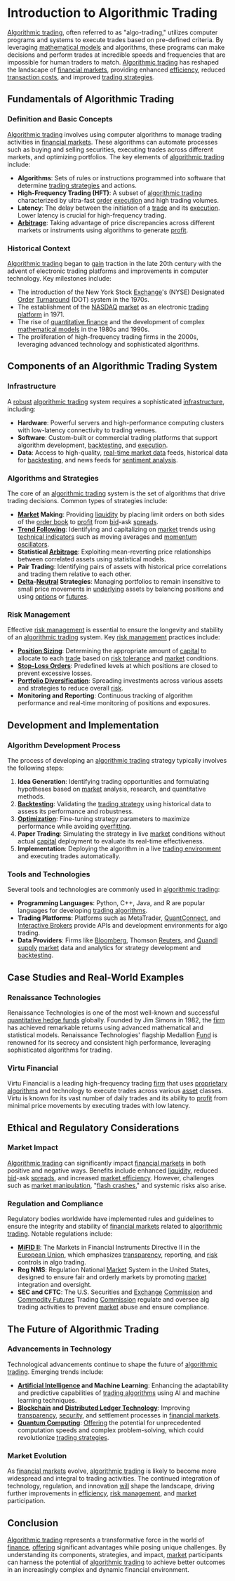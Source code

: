 # Introduction to Algorithmic Trading

[Algorithmic trading](../a/accountability.md), often referred to as "algo-trading," utilizes computer programs and systems to execute trades based on pre-defined criteria. By leveraging [mathematical models](../m/mathematical_models_in_trading.md) and algorithms, these programs can make decisions and perform trades at incredible speeds and frequencies that are impossible for human traders to match. [Algorithmic trading](../a/accountability.md) has reshaped the landscape of [financial markets](../f/financial_market.md), providing enhanced [efficiency](../e/efficiency.md), reduced [transaction costs](../t/transaction_costs.md), and improved [trading strategies](../t/trading_strategies.md).

## Fundamentals of Algorithmic Trading

### Definition and Basic Concepts

[Algorithmic trading](../a/accountability.md) involves using computer algorithms to manage trading activities in [financial markets](../f/financial_market.md). These algorithms can automate processes such as buying and selling securities, executing trades across different markets, and optimizing portfolios. The key elements of [algorithmic trading](../a/accountability.md) include:

- **Algorithms**: Sets of rules or instructions programmed into software that determine [trading strategies](../t/trading_strategies.md) and actions.
- **High-Frequency Trading (HFT)**: A subset of [algorithmic trading](../a/accountability.md) characterized by ultra-fast [order](../o/order.md) [execution](../e/execution.md) and high trading volumes.
- **Latency**: The delay between the initiation of a [trade](../t/trade.md) and its [execution](../e/execution.md). Lower latency is crucial for high-frequency trading.
- **[Arbitrage](../a/arbitrage.md)**: Taking advantage of price discrepancies across different markets or instruments using algorithms to generate [profit](../p/profit.md).

### Historical Context

[Algorithmic trading](../a/accountability.md) began to [gain](../g/gain.md) traction in the late 20th century with the advent of electronic trading platforms and improvements in computer technology. Key milestones include:

- The introduction of the New York Stock [Exchange](../e/exchange.md)'s (NYSE) Designated [Order](../o/order.md) [Turnaround](../t/turnaround.md) (DOT) system in the 1970s.
- The establishment of the [NASDAQ](../n/nasdaq.md) [market](../m/market.md) as an electronic [trading platform](../t/trading_platform.md) in 1971.
- The rise of [quantitative finance](../q/quantitative_finance.md) and the development of complex [mathematical models](../m/mathematical_models_in_trading.md) in the 1980s and 1990s.
- The proliferation of high-frequency trading firms in the 2000s, leveraging advanced technology and sophisticated algorithms.

## Components of an Algorithmic Trading System

### Infrastructure

A [robust](../r/robust.md) [algorithmic trading](../a/accountability.md) system requires a sophisticated [infrastructure](../i/infrastructure.md), including:

- **Hardware**: Powerful servers and high-performance computing clusters with low-latency connectivity to trading venues.
- **Software**: Custom-built or commercial trading platforms that support algorithm development, [backtesting](../b/backtesting.md), and [execution](../e/execution.md).
- **Data**: Access to high-quality, [real-time market data](../r/real-time_market_data.md) feeds, historical data for [backtesting](../b/backtesting.md), and news feeds for [sentiment analysis](../s/sentiment_analysis.md).

### Algorithms and Strategies

The core of an [algorithmic trading](../a/accountability.md) system is the set of algorithms that drive trading decisions. Common types of strategies include:

- **[Market](../m/market.md) Making**: Providing [liquidity](../l/liquidity.md) by placing limit orders on both sides of the [order book](../o/order_book.md) to [profit](../p/profit.md) from [bid](../b/bid.md)-ask [spreads](../s/spreads.md).
- **[Trend Following](../t/trend_following.md)**: Identifying and capitalizing on [market](../m/market.md) trends using [technical indicators](../t/technical_indicator.md) such as moving averages and [momentum oscillators](../m/momentum_oscillators.md).
- **Statistical [Arbitrage](../a/arbitrage.md)**: Exploiting mean-reverting price relationships between correlated assets using statistical models.
- **Pair Trading**: Identifying pairs of assets with historical price correlations and trading them relative to each other.
- **[Delta](../d/delta.md)-[Neutral](../n/neutral.md) Strategies**: Managing portfolios to remain insensitive to small price movements in [underlying](../u/underlying.md) assets by balancing positions and using [options](../o/options.md) or [futures](../f/futures.md).

### Risk Management

Effective [risk management](../r/risk_management.md) is essential to ensure the longevity and stability of an [algorithmic trading](../a/accountability.md) system. Key [risk management](../r/risk_management.md) practices include:

- **[Position Sizing](../p/position_sizing.md)**: Determining the appropriate amount of [capital](../c/capital.md) to allocate to each [trade](../t/trade.md) based on [risk tolerance](../r/risk_tolerance.md) and [market](../m/market.md) conditions.
- **[Stop-Loss Orders](../s/stop-loss_orders.md)**: Predefined levels at which positions are closed to prevent excessive losses.
- **[Portfolio Diversification](../p/portfolio_diversification.md)**: Spreading investments across various assets and strategies to reduce overall [risk](../r/risk.md).
- **Monitoring and Reporting**: Continuous tracking of algorithm performance and real-time monitoring of positions and exposures.

## Development and Implementation

### Algorithm Development Process

The process of developing an [algorithmic trading](../a/accountability.md) strategy typically involves the following steps:

1. **Idea Generation**: Identifying trading opportunities and formulating hypotheses based on [market](../m/market.md) analysis, research, and quantitative methods.
2. **[Backtesting](../b/backtesting.md)**: Validating the [trading strategy](../t/trading_strategy.md) using historical data to assess its performance and robustness.
3. **[Optimization](../o/optimization.md)**: Fine-tuning strategy parameters to maximize performance while avoiding [overfitting](../o/overfitting.md).
4. **Paper Trading**: Simulating the strategy in live [market](../m/market.md) conditions without actual [capital](../c/capital.md) deployment to evaluate its real-time effectiveness.
5. **Implementation**: Deploying the algorithm in a live [trading environment](../t/trading_environment.md) and executing trades automatically.

### Tools and Technologies

Several tools and technologies are commonly used in [algorithmic trading](../a/accountability.md):

- **Programming Languages**: Python, C++, Java, and R are popular languages for developing [trading algorithms](../t/trading_algorithms.md).
- **Trading Platforms**: Platforms such as MetaTrader, [QuantConnect](../q/quantconnect.md), and [Interactive Brokers](../i/interactive_brokers.md) provide APIs and development environments for algo trading.
- **Data Providers**: Firms like [Bloomberg](../b/bloomberg.md), Thomson [Reuters](../r/reuters.md), and [Quandl](../q/quandl.md) [supply](../s/supply.md) [market](../m/market.md) data and analytics for strategy development and [backtesting](../b/backtesting.md).

## Case Studies and Real-World Examples

### Renaissance Technologies

Renaissance Technologies is one of the most well-known and successful [quantitative hedge funds](../q/quantitative_hedge_funds.md) globally. Founded by Jim Simons in 1982, the [firm](../f/firm.md) has achieved remarkable returns using advanced mathematical and statistical models. Renaissance Technologies' flagship Medallion [Fund](../f/fund.md) is renowned for its secrecy and consistent high performance, leveraging sophisticated algorithms for trading.

### Virtu Financial

Virtu Financial is a leading high-frequency trading [firm](../f/firm.md) that uses [proprietary algorithms](../p/proprietary_algorithms.md) and technology to execute trades across various [asset](../a/asset.md) classes. Virtu is known for its vast number of daily trades and its ability to [profit](../p/profit.md) from minimal price movements by executing trades with low latency.

## Ethical and Regulatory Considerations

### Market Impact

[Algorithmic trading](../a/accountability.md) can significantly impact [financial markets](../f/financial_market.md) in both positive and negative ways. Benefits include enhanced [liquidity](../l/liquidity.md), reduced [bid](../b/bid.md)-ask [spreads](../s/spreads.md), and increased [market efficiency](../m/market_efficiency.md). However, challenges such as [market manipulation](../m/market_manipulation.md), "[flash crashes](../f/flash_crashes.md)," and systemic risks also arise.

### Regulation and Compliance

Regulatory bodies worldwide have implemented rules and guidelines to ensure the integrity and stability of [financial markets](../f/financial_market.md) related to [algorithmic trading](../a/accountability.md). Notable regulations include:

- **[MiFID II](../m/mifid_ii.md)**: The Markets in Financial Instruments Directive II in the [European Union](../e/european_union_(eu).md), which emphasizes [transparency](../t/transparency.md), reporting, and [risk](../r/risk.md) controls in algo trading.
- **Reg NMS**: Regulation National [Market](../m/market.md) System in the United States, designed to ensure fair and orderly markets by promoting [market](../m/market.md) integration and oversight.
- **SEC and CFTC**: The U.S. Securities and [Exchange](../e/exchange.md) [Commission](../c/commission.md) and [Commodity Futures](../c/commodity_futures.md) Trading [Commission](../c/commission.md) regulate and oversee alg trading activities to prevent [market](../m/market.md) abuse and ensure compliance.

## The Future of Algorithmic Trading

### Advancements in Technology

Technological advancements continue to shape the future of [algorithmic trading](../a/accountability.md). Emerging trends include:

- **[Artificial Intelligence](../a/artificial_intelligence_in_trading.md) and Machine Learning**: Enhancing the adaptability and predictive capabilities of [trading algorithms](../t/trading_algorithms.md) using AI and machine learning techniques.
- **[Blockchain](../b/blockchain_in_trading.md) and [Distributed Ledger Technology](../d/distributed_ledger_technology.md)**: Improving [transparency](../t/transparency.md), [security](../s/security.md), and settlement processes in [financial markets](../f/financial_market.md).
- **[Quantum Computing](../q/quantum_computing_in_trading.md)**: [Offering](../o/offering.md) the potential for unprecedented computation speeds and complex problem-solving, which could revolutionize [trading strategies](../t/trading_strategies.md).

### Market Evolution

As [financial markets](../f/financial_market.md) evolve, [algorithmic trading](../a/accountability.md) is likely to become more widespread and integral to trading activities. The continued integration of technology, regulation, and innovation [will](../w/will.md) shape the landscape, driving further improvements in [efficiency](../e/efficiency.md), [risk management](../r/risk_management.md), and [market](../m/market.md) participation.

## Conclusion

[Algorithmic trading](../a/accountability.md) represents a transformative force in the world of [finance](../f/finance.md), [offering](../o/offering.md) significant advantages while posing unique challenges. By understanding its components, strategies, and impact, [market](../m/market.md) participants can harness the potential of [algorithmic trading](../a/accountability.md) to achieve better outcomes in an increasingly complex and dynamic financial environment.
